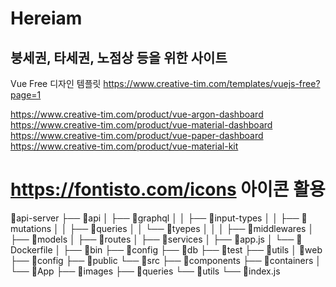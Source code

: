# Hereiam

## 붕세권, 타세권, 노점상 등을 위한 사이트


Vue Free 디자인 템플릿
https://www.creative-tim.com/templates/vuejs-free?page=1

https://www.creative-tim.com/product/vue-argon-dashboard
https://www.creative-tim.com/product/vue-material-dashboard
https://www.creative-tim.com/product/vue-paper-dashboard
https://www.creative-tim.com/product/vue-material-kit

# https://fontisto.com/icons 아이콘 활용
📁api-server
├── 📁api
│   ├── 📁graphql
│   │   ├── 📁input-types
│   │   ├── 📁mutations
│   │   ├── 📁queries
│   │   └── 📁tyepes
│   │
│   ├── 📁middlewares
│   ├── 📁models
│   ├── 📁routes
│   ├── 📁services
│   ├── 📄app.js
│   └── 🐋Dockerfile
│
├── 📁bin
├── 📁config
├── 📁db
├── 📁test
├── 📁utils
│
📁web
├── 📁config
├── 📁public
└── 📁src
    ├── 📁components
    ├── 📁containers
    │       └── 📁App
    ├── 📁images
    ├── 📁queries
    └── 📁utils
    └── 📄index.js

